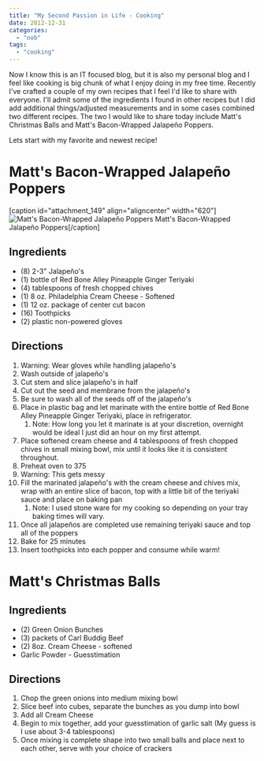 ```yaml
---
title: "My Second Passion in Life - Cooking"
date: 2012-12-31
categories: 
  - "oob"
tags: 
  - "cooking"
---
```


Now I know this is an IT focused blog, but it is also my personal blog and I feel like cooking is big chunk of what I enjoy doing in my free time. Recently I've crafted a couple of my own recipes that I feel I'd like to share with everyone. I'll admit some of the ingredients I found in other recipes but I did add additional things/adjusted measurements and in some cases combined two different recipes. The two I would like to share today include Matt's Christmas Balls and Matt's Bacon-Wrapped Jalapeño Poppers.

Lets start with my favorite and newest recipe!

# Matt's Bacon-Wrapped Jalapeño Poppers

\[caption id="attachment\_149" align="aligncenter" width="620"\]![Matt's Bacon-Wrapped Jalapeño Poppers](/mattblogsit-dev/assets/images/WP_20121231_002-1-1024x515.jpg) Matt's Bacon-Wrapped Jalapeño Poppers\[/caption\]

## Ingredients

- (8) 2-3" Jalapeño's
- (1) bottle of Red Bone Alley Pineapple Ginger Teriyaki
- (4) tablespoons of fresh chopped chives
- (1) 8 oz. Philadelphia Cream Cheese - Softened
- (1) 12 oz. package of center cut bacon
- (16) Toothpicks
- (2) plastic non-powered gloves

##  Directions

1. Warning: Wear gloves while handling jalapeño's
2. Wash outside of jalapeño's
3. Cut stem and slice jalapeño's in half
4. Cut out the seed and membrane from the jalapeño's
5. Be sure to wash all of the seeds off of the jalapeño's
6. Place in plastic bag and let marinate with the entire bottle of Red Bone Alley Pineapple Ginger Teriyaki, place in refrigerator.
    1. Note: How long you let it marinate is at your discretion, overnight would be ideal I just did an hour on my first attempt.
7. Place softened cream cheese and 4 tablespoons of fresh chopped chives in small mixing bowl, mix until it looks like it is consistent throughout.
8. Preheat oven to 375
9. Warning: This gets messy
10. Fill the marinated jalapeño's with the cream cheese and chives mix, wrap with an entire slice of bacon, top with a little bit of the teriyaki sauce and place on baking pan
    1. Note: I used stone ware for my cooking so depending on your tray baking times will vary.
11. Once all jalapeños are completed use remaining teriyaki sauce and top all of the poppers
12. Bake for 25 minutes
13. Insert toothpicks into each popper and consume while warm!

# Matt's Christmas Balls

## Ingredients

- (2) Green Onion Bunches
- (3) packets of Carl Buddig Beef
- (2) 8oz. Cream Cheese - softened
- Garlic Powder - Guesstimation

## Directions

1. Chop the green onions into medium mixing bowl
2. Slice beef into cubes, separate the bunches as you dump into bowl
3. Add all Cream Cheese
4. Begin to mix together, add your guesstimation of garlic salt (My guess is I use about 3-4 tablespoons)
5. Once mixing is complete shape into two small balls and place next to each other, serve with your choice of crackers
